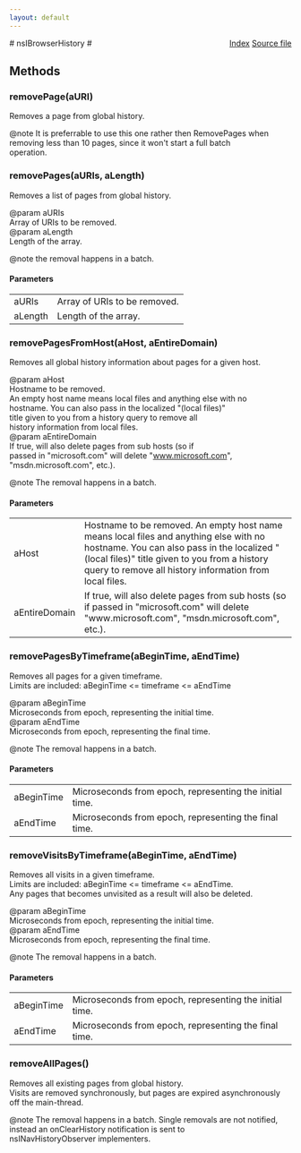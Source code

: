 ```yaml
---
layout: default
---
```

<div class='links' style='float:right'><a href="../index.html">Index</a>
<a href="http://dxr.mozilla.org/mozilla-central/source/toolkit/components/places/nsIBrowserHistory.idl">Source file</a>
</div>
# nsIBrowserHistory #

## Methods ##

### removePage(aURI) ###
  
Removes a page from global history.  
  
@note It is preferrable to use this one rather then RemovePages when  
      removing less than 10 pages, since it won't start a full batch  
      operation.  
  

### removePages(aURIs, aLength) ###
  
Removes a list of pages from global history.  
  
@param aURIs  
       Array of URIs to be removed.  
@param aLength  
       Length of the array.  
  
@note the removal happens in a batch.  
  

#### Parameters ####

<table>

<tr>
<td>aURIs</td>
<td>       Array of URIs to be removed.  
</td>
</tr>

<tr>
<td>aLength</td>
<td>       Length of the array.  
</td>
</tr>

</table>

### removePagesFromHost(aHost, aEntireDomain) ###
  
Removes all global history information about pages for a given host.  
  
@param aHost  
       Hostname to be removed.  
       An empty host name means local files and anything else with no  
       hostname.  You can also pass in the localized "(local files)"  
       title given to you from a history query to remove all  
       history information from local files.  
@param aEntireDomain  
       If true, will also delete pages from sub hosts (so if  
       passed in "microsoft.com" will delete "www.microsoft.com",  
       "msdn.microsoft.com", etc.).  
  
@note The removal happens in a batch.  
  

#### Parameters ####

<table>

<tr>
<td>aHost</td>
<td>       Hostname to be removed.  
       An empty host name means local files and anything else with no  
       hostname.  You can also pass in the localized "(local files)"  
       title given to you from a history query to remove all  
       history information from local files.  
</td>
</tr>

<tr>
<td>aEntireDomain</td>
<td>       If true, will also delete pages from sub hosts (so if  
       passed in "microsoft.com" will delete "www.microsoft.com",  
       "msdn.microsoft.com", etc.).  
</td>
</tr>

</table>

### removePagesByTimeframe(aBeginTime, aEndTime) ###
  
Removes all pages for a given timeframe.  
Limits are included: aBeginTime <= timeframe <= aEndTime  
  
@param aBeginTime  
       Microseconds from epoch, representing the initial time.  
@param aEndTime  
       Microseconds from epoch, representing the final time.  
  
@note The removal happens in a batch.  
  

#### Parameters ####

<table>

<tr>
<td>aBeginTime</td>
<td>       Microseconds from epoch, representing the initial time.  
</td>
</tr>

<tr>
<td>aEndTime</td>
<td>       Microseconds from epoch, representing the final time.  
</td>
</tr>

</table>

### removeVisitsByTimeframe(aBeginTime, aEndTime) ###
  
Removes all visits in a given timeframe.  
Limits are included: aBeginTime <= timeframe <= aEndTime.  
Any pages that becomes unvisited as a result will also be deleted.  
  
@param aBeginTime  
       Microseconds from epoch, representing the initial time.  
@param aEndTime  
       Microseconds from epoch, representing the final time.  
  
@note The removal happens in a batch.  
  

#### Parameters ####

<table>

<tr>
<td>aBeginTime</td>
<td>       Microseconds from epoch, representing the initial time.  
</td>
</tr>

<tr>
<td>aEndTime</td>
<td>       Microseconds from epoch, representing the final time.  
</td>
</tr>

</table>

### removeAllPages() ###
  
Removes all existing pages from global history.  
Visits are removed synchronously, but pages are expired asynchronously  
off the main-thread.  
  
@note The removal happens in a batch. Single removals are not notified,  
      instead an onClearHistory notification is sent to  
      nsINavHistoryObserver implementers.  
  
